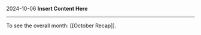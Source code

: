 2024-10-06
__Insert Content Here__
_______________________
To see the overall month: [[October Recap]].